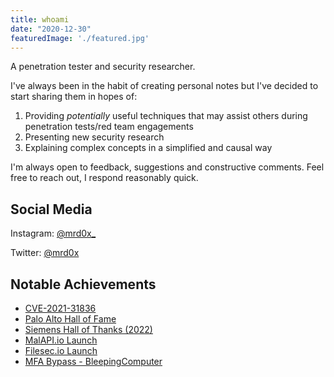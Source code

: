```yaml
---
title: whoami
date: "2020-12-30"
featuredImage: './featured.jpg'
---
```


A penetration tester and security researcher.<!-- end --> 

I've always been in the habit of creating personal notes but I've decided to start sharing them in hopes of:

1.  Providing <i>potentially</i> useful techniques that may assist others during penetration tests/red team engagements
2.  Presenting new security research
3.  Explaining complex concepts in a simplified and causal way

I'm always open to feedback, suggestions and constructive comments. Feel free to reach out, I respond reasonably quick.

## Social Media

Instagram: <a href="https://www.instagram.com/mrd0x_">@mrd0x_</a>

Twitter: <a href="https://twitter.com/mrd0x">@mrd0x</a>

## Notable Achievements

* <a target="_blank" href="https://kc.mcafee.com/corporate/index?page=content&id=SB10369">CVE-2021-31836</a>
* <a target="_blank" href="https://www.paloaltonetworks.com/security-researcher-acknowledgement">Palo Alto Hall of Fame</a>
* <a target="_blank" href="https://new.siemens.com/global/en/products/services/cert/hall-of-thanks.html">Siemens Hall of Thanks (2022)</a>
* <a target="_blank" href="https://portswigger.net/daily-swig/mitre-for-malware-project-malapi-seeks-community-support">MalAPI.io Launch</a>
* <a target="_blank" href="https://portswigger.net/daily-swig/filesec-io-project-catalogs-malicious-file-extensions-being-used-by-attackers">Filesec.io Launch</a>
* <a target="_blank" href="https://www.bleepingcomputer.com/news/security/devious-phishing-method-bypasses-mfa-using-remote-access-software/">MFA Bypass - BleepingComputer</a>